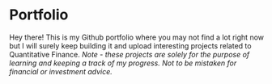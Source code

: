 # Portfolio

Hey there! This is my Github portfolio where you may not find a lot right now but I will surely keep building it and upload interesting projects related to Quantitative Finance. 
_Note - these projects are solely for the purpose of learning and keeping a track of my progress. Not to be mistaken for financial or investment advice._
